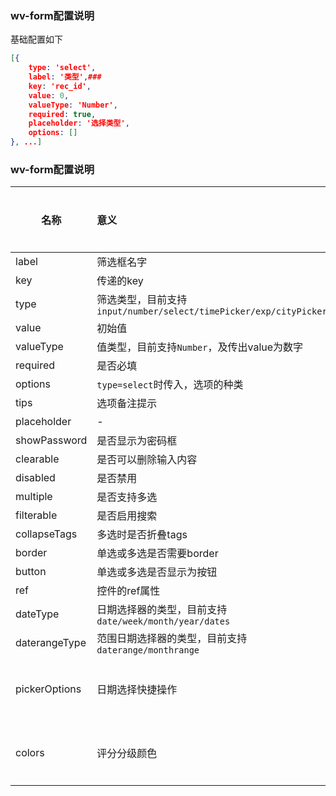 ### wv-form配置说明
基础配置如下
```json
[{
    type: 'select',
    label: '类型',###
    key: 'rec_id',
    value: 0,
    valueType: 'Number',
    required: true,
    placeholder: '选择类型',
    options: []
}, ...]
```

### wv-form配置说明
| 名称 | 意义 | 类型 | 默认值 | 是否必填 |
| - | :- | :-: | :-: | - |
| label | 筛选框名字 | String |  | 是 |
| key | 传递的key | String |  | 是 |
| type | 筛选类型，目前支持`input/number/select/timePicker/exp/cityPicker` | String |  | 是 |
| value | 初始值 | String/Number/Object |  | 是 |
| valueType | 值类型，目前支持`Number`，及传出value为数字 | String |  | 否 |
| required | 是否必填 | Boolean |  | 否 |
| options | `type=select`时传入，选项的种类 | Array |  | 否 |
| tips | 选项备注提示 | String |  | 否 |
| placeholder | - | String |  | 否 |
| showPassword | 是否显示为密码框 | Boolean | false | 否
| clearable | 是否可以删除输入内容 | Boolean | false| 否
| disabled | 是否禁用 | Boolean | false | 否
| multiple | 是否支持多选 | Boolean | false | 否
| filterable  | 是否启用搜索 | Boolean | false | 否
| collapseTags  | 多选时是否折叠tags	 | Boolean | false | 否
| border  | 单选或多选是否需要border	 | Boolean | false | 否
| button  | 单选或多选是否显示为按钮	 | Boolean | false | 否
| ref  | 控件的ref属性	 | String | "" | 否
| dateType  | 日期选择器的类型，目前支持`date/week/month/year/dates`	 | String | "date" | 是
| daterangeType  | 范围日期选择器的类型，目前支持`daterange/monthrange`	 | String | "date" | 是
| pickerOptions  | 日期选择快捷操作	 | Object | 根据需要自行配置 | 否
| colors  | 评分分级颜色	 | Array | 根据需要自行配置 | 否
